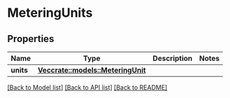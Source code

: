 # MeteringUnits

## Properties

Name | Type | Description | Notes
------------ | ------------- | ------------- | -------------
**units** | [**Vec<crate::models::MeteringUnit>**](MeteringUnit.md) |  | 

[[Back to Model list]](../README.md#documentation-for-models) [[Back to API list]](../README.md#documentation-for-api-endpoints) [[Back to README]](../README.md)


